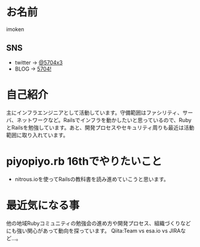 # お名前

imoken


## SNS

- twitter -> [@5704x3](https://twitter.com/5704x3)
- BLOG -> [5704!](https://5704k3.tumblr.com)

# 自己紹介

主にインフラエンジニアとして活動しています。守備範囲はファシリティ、サーバ、ネットワークなど。Railsでインフラを動かしたいと思っているので、RubyとRailsを勉強しています。あと、開発プロセスやセキュリティ周りも最近は活動範囲に取り入れています。

# piyopiyo.rb 16thでやりたいこと

- nitrous.ioを使ってRailsの教科書を読み進めていこうと思います。

# 最近気になる事

他の地域Rubyコミュニティの勉強会の進め方や開発プロセス、組織づくりなどにも強い関心があって動向を探っています。
Qiita:Team vs esa.io vs JIRAなど…。

